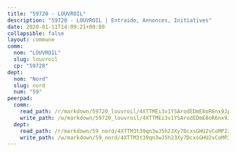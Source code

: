 ```yaml
---
title: "59720 - LOUVROIL"
description: "59720 - LOUVROIL | Entraide, Annonces, Initiatives"
date: 2020-01-11T14:09:21+09:00
collapsible: false
layout: commune
comm:
  nom: "LOUVROIL"
  slug: louvroil
  cp: "59720"
dept:
  nom: "Nord"
  slug: nord
  num: "59"
peerpad:
  comm:
    read_path: /r/markdown/59720_louvroil/4XTTMEi3v1YSArodEDmE8oR6nx9JpUFX7jJoKPwTRTkPu5CP9
    write_path: /w/markdown/59720_louvroil/4XTTMEi3v1YSArodEDmE8oR6nx9JpUFX7jJoKPwTRTkPu5CP9-K3TgUEYcNZ9xMv7y23BSTgbpLp8Sd6DuNLUv2pRFURKGbbH98XsPJyVNgN6NseS7BDSHPHcCH5x7yir27Nh4hb9GcrsunjiwQ9y9r91cm6JiG83G7AkBSCwk6nEVnSWEbCGaUxSb
  dept:
    read_path: /r/markdown/59_nord/4XTTM3t39qn3wJ5h23Xy7DcxsGHU2vCoMP2z3iS4TUn3TrtdJ
    write_path: /w/markdown/59_nord/4XTTM3t39qn3wJ5h23Xy7DcxsGHU2vCoMP2z3iS4TUn3TrtdJ-K3TgTuZGkuZqXfr6fpmH7pGsMT6ndvZQMyRDze5QBt7XScLWHoBi246kLoDKpTH2Yo4f3AFSSJqGc2ozvNww7qPLqsDjpvahxCbQ6F5znbfjp6kVgaDcTYc9LyhwSfYuCevnvZUQ
---
```


